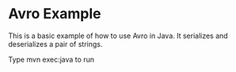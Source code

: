 Avro Example
============
This is a basic example of how to use Avro in Java. It serializes and deserializes a pair of strings.

Type 
    mvn exec:java
to run
